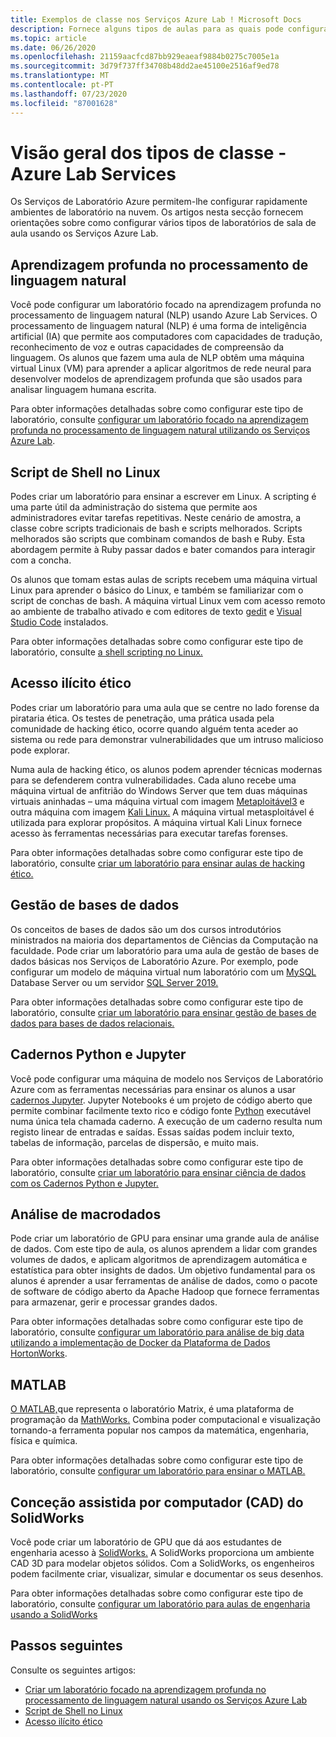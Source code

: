 ```yaml
---
title: Exemplos de classe nos Serviços Azure Lab ! Microsoft Docs
description: Fornece alguns tipos de aulas para as quais pode configurar laboratórios usando os Serviços Azure Lab.
ms.topic: article
ms.date: 06/26/2020
ms.openlocfilehash: 21159aacfcd87bb929eaeaf9884b0275c7005e1a
ms.sourcegitcommit: 3d79f737ff34708b48dd2ae45100e2516af9ed78
ms.translationtype: MT
ms.contentlocale: pt-PT
ms.lasthandoff: 07/23/2020
ms.locfileid: "87001628"
---
```

# <a name="class-types-overview---azure-lab-services"></a>Visão geral dos tipos de classe - Azure Lab Services

Os Serviços de Laboratório Azure permitem-lhe configurar rapidamente ambientes de laboratório na nuvem. Os artigos nesta secção fornecem orientações sobre como configurar vários tipos de laboratórios de sala de aula usando os Serviços Azure Lab.

## <a name="deep-learning-in-natural-language-processing"></a>Aprendizagem profunda no processamento de linguagem natural

Você pode configurar um laboratório focado na aprendizagem profunda no processamento de linguagem natural (NLP) usando Azure Lab Services. O processamento de linguagem natural (NLP) é uma forma de inteligência artificial (IA) que permite aos computadores com capacidades de tradução, reconhecimento de voz e outras capacidades de compreensão da linguagem. Os alunos que fazem uma aula de NLP obtêm uma máquina virtual Linux (VM) para aprender a aplicar algoritmos de rede neural para desenvolver modelos de aprendizagem profunda que são usados para analisar linguagem humana escrita.

Para obter informações detalhadas sobre como configurar este tipo de laboratório, consulte [configurar um laboratório focado na aprendizagem profunda no processamento de linguagem natural utilizando os Serviços Azure Lab](class-type-deep-learning-natural-language-processing.md).

## <a name="shell-scripting-on-linux"></a>Script de Shell no Linux

Podes criar um laboratório para ensinar a escrever em Linux. A scripting é uma parte útil da administração do sistema que permite aos administradores evitar tarefas repetitivas. Neste cenário de amostra, a classe cobre scripts tradicionais de bash e scripts melhorados. Scripts melhorados são scripts que combinam comandos de bash e Ruby. Esta abordagem permite à Ruby passar dados e bater comandos para interagir com a concha.

Os alunos que tomam estas aulas de scripts recebem uma máquina virtual Linux para aprender o básico do Linux, e também se familiarizar com o script de conchas de bash. A máquina virtual Linux vem com acesso remoto ao ambiente de trabalho ativado e com editores de texto [gedit](https://help.gnome.org/users/gedit/stable/) e [Visual Studio Code](https://code.visualstudio.com/) instalados.

Para obter informações detalhadas sobre como configurar este tipo de laboratório, consulte [a shell scripting no Linux.](class-type-shell-scripting-linux.md)

## <a name="ethical-hacking"></a>Acesso ilícito ético

Podes criar um laboratório para uma aula que se centre no lado forense da pirataria ética. Os testes de penetração, uma prática usada pela comunidade de hacking ético, ocorre quando alguém tenta aceder ao sistema ou rede para demonstrar vulnerabilidades que um intruso malicioso pode explorar.

Numa aula de hacking ético, os alunos podem aprender técnicas modernas para se defenderem contra vulnerabilidades. Cada aluno recebe uma máquina virtual de anfitrião do Windows Server que tem duas máquinas virtuais aninhadas – uma máquina virtual com imagem [Metaploitável3](https://github.com/rapid7/metasploitable3) e outra máquina com imagem [Kali Linux.](https://www.kali.org/) A máquina virtual metasploitável é utilizada para explorar propósitos.  A máquina virtual Kali Linux fornece acesso às ferramentas necessárias para executar tarefas forenses.

Para obter informações detalhadas sobre como configurar este tipo de laboratório, consulte [criar um laboratório para ensinar aulas de hacking ético.](class-type-ethical-hacking.md)

## <a name="database-management"></a>Gestão de bases de dados
Os conceitos de bases de dados são um dos cursos introdutórios ministrados na maioria dos departamentos de Ciências da Computação na faculdade. Pode criar um laboratório para uma aula de gestão de bases de dados básicas nos Serviços de Laboratório Azure. Por exemplo, pode configurar um modelo de máquina virtual num laboratório com um [MySQL](https://www.mysql.com/) Database Server ou um servidor [SQL Server 2019.](https://www.microsoft.com/sql-server/sql-server-2019)

Para obter informações detalhadas sobre como configurar este tipo de laboratório, consulte [criar um laboratório para ensinar gestão de bases de dados para bases de dados relacionais.](class-type-database-management.md)

## <a name="python-and-jupyter-notebooks"></a>Cadernos Python e Jupyter
Você pode configurar uma máquina de modelo nos Serviços de Laboratório Azure com as ferramentas necessárias para ensinar os alunos a usar [cadernos Jupyter](http://jupyter-notebook.readthedocs.io). Jupyter Notebooks é um projeto de código aberto que permite combinar facilmente texto rico e código fonte [Python](https://www.python.org/) executável numa única tela chamada caderno. A execução de um caderno resulta num registo linear de entradas e saídas.  Essas saídas podem incluir texto, tabelas de informação, parcelas de dispersão, e muito mais.

Para obter informações detalhadas sobre como configurar este tipo de laboratório, consulte [criar um laboratório para ensinar ciência de dados com os Cadernos Python e Jupyter.](class-type-jupyter-notebook.md)

## <a name="big-data-analytics"></a>Análise de macrodados
Pode criar um laboratório de GPU para ensinar uma grande aula de análise de dados. Com este tipo de aula, os alunos aprendem a lidar com grandes volumes de dados, e aplicam algoritmos de aprendizagem automática e estatística para obter insights de dados. Um objetivo fundamental para os alunos é aprender a usar ferramentas de análise de dados, como o pacote de software de código aberto da Apache Hadoop que fornece ferramentas para armazenar, gerir e processar grandes dados. 

Para obter informações detalhadas sobre como configurar este tipo de laboratório, consulte [configurar um laboratório para análise de big data utilizando a implementação de Docker da Plataforma de Dados HortonWorks](class-type-big-data-analytics.md).

## <a name="matlab"></a>MATLAB
[O MATLAB,](https://www.mathworks.com/products/matlab.html)que representa o laboratório Matrix, é uma plataforma de programação da [MathWorks.](https://www.mathworks.com/)  Combina poder computacional e visualização tornando-a ferramenta popular nos campos da matemática, engenharia, física e química.

Para obter informações detalhadas sobre como configurar este tipo de laboratório, consulte [configurar um laboratório para ensinar o MATLAB.](class-type-matlab.md)

## <a name="solidworks-computer-aided-design-cad"></a>Conceção assistida por computador (CAD) do SolidWorks
Você pode criar um laboratório de GPU que dá aos estudantes de engenharia acesso à [SolidWorks.](https://www.solidworks.com/)  A SolidWorks proporciona um ambiente CAD 3D para modelar objetos sólidos.  Com a SolidWorks, os engenheiros podem facilmente criar, visualizar, simular e documentar os seus desenhos.

Para obter informações detalhadas sobre como configurar este tipo de laboratório, consulte [configurar um laboratório para aulas de engenharia usando a SolidWorks](class-type-solidworks.md)

## <a name="next-steps"></a>Passos seguintes

Consulte os seguintes artigos:

- [Criar um laboratório focado na aprendizagem profunda no processamento de linguagem natural usando os Serviços Azure Lab](class-type-deep-learning-natural-language-processing.md)
- [Script de Shell no Linux](class-type-shell-scripting-linux.md)
- [Acesso ilícito ético](class-type-ethical-hacking.md)
